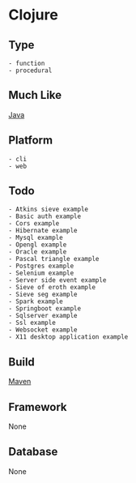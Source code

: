 # Clojure

## Type
	- function
	- procedural
## Much Like
[Java](JAVA.md)
## Platform
	- cli
	- web
## Todo
	- Atkins sieve example
	- Basic auth example
	- Cors example
	- Hibernate example
	- Mysql example
	- Opengl example
	- Oracle example
	- Pascal triangle example
	- Postgres example
	- Selenium example
	- Server side event example
	- Sieve of eroth example
	- Sieve seg example
	- Spark example
	- Springboot example
	- Sqlserver example
	- Ssl example
	- Websocket example
	- X11 desktop application example
## Build
[Maven](https://github.com/bearddan2000?tab=repositories&q=clojure+maven&type=&language=&sort=)
## Framework
None
## Database
None
